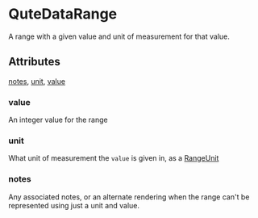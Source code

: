 # QuteDataRange

A range with a given value and unit of measurement for that value.

## Attributes

[notes](#notes), [unit](#unit), [value](#value)


### value

An integer value for the range

### unit

What unit of measurement the `value` is given in, as a [RangeUnit](RangeUnit.md)

### notes

Any associated notes, or an alternate rendering when the range can't be represented using just a unit and value.
